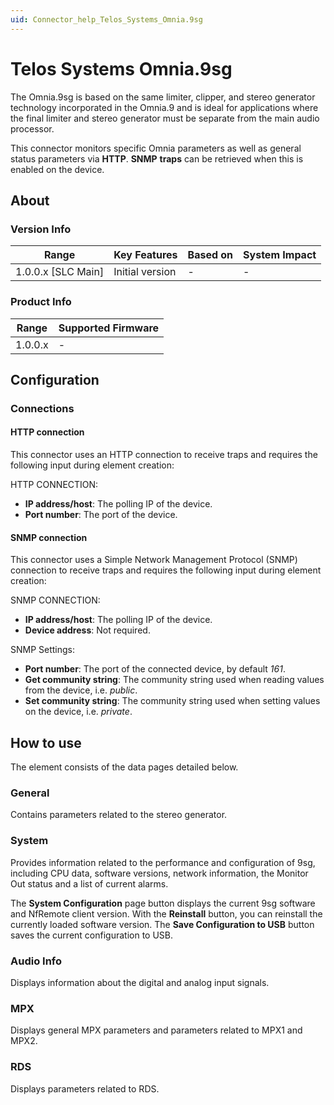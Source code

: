 ```yaml
---
uid: Connector_help_Telos_Systems_Omnia.9sg
---
```


# Telos Systems Omnia.9sg

The Omnia.9sg is based on the same limiter, clipper, and stereo generator technology incorporated in the Omnia.9 and is ideal for applications where the final limiter and stereo generator must be separate from the main audio processor.

This connector monitors specific Omnia parameters as well as general status parameters via **HTTP**. **SNMP** **traps** can be retrieved when this is enabled on the device.

## About

### Version Info

| **Range**            | **Key Features** | **Based on** | **System Impact** |
|----------------------|------------------|--------------|-------------------|
| 1.0.0.x \[SLC Main\] | Initial version  | \-           | \-                |

### Product Info

| **Range** | **Supported Firmware** |
|-----------|------------------------|
| 1.0.0.x   | \-                     |

## Configuration

### Connections

#### HTTP connection

This connector uses an HTTP connection to receive traps and requires the following input during element creation:

HTTP CONNECTION:

- **IP address/host**: The polling IP of the device.
- **Port number**: The port of the device.

#### SNMP connection

This connector uses a Simple Network Management Protocol (SNMP) connection to receive traps and requires the following input during element creation:

SNMP CONNECTION:

- **IP address/host**: The polling IP of the device.
- **Device address**: Not required.

SNMP Settings:

- **Port number**: The port of the connected device, by default *161*.
- **Get community string**: The community string used when reading values from the device, i.e. *public*.
- **Set community string**: The community string used when setting values on the device, i.e. *private*.

## How to use

The element consists of the data pages detailed below.

### General

Contains parameters related to the stereo generator.

### System

Provides information related to the performance and configuration of 9sg, including CPU data, software versions, network information, the Monitor Out status and a list of current alarms.

The **System Configuration** page button displays the current 9sg software and NfRemote client version. With the **Reinstall** button, you can reinstall the currently loaded software version. The **Save Configuration to USB** button saves the current configuration to USB.

### Audio Info

Displays information about the digital and analog input signals.

### MPX

Displays general MPX parameters and parameters related to MPX1 and MPX2.

### RDS

Displays parameters related to RDS.
